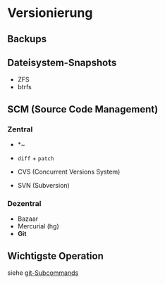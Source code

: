 # Versionierung

## Backups

## Dateisystem-Snapshots

* ZFS
* btrfs

## SCM (**Source Code Management**)

### Zentral

* \*~
* `diff` + `patch`

* CVS (Concurrent Versions System)
* SVN (Subversion)

### Dezentral

* Bazaar
* Mercurial (hg)
* **Git**

## Wichtigste Operation

siehe [git-Subcommands](https://johannesloetzsch.github.io/linux-praktikum/versionskontrolle.html)
